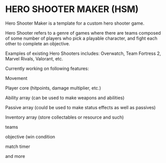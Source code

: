 # HERO SHOOTER MAKER (HSM)

Hero Shooter Maker is a template for a custom hero shooter game. 

Hero Shooter refers to a genre of games where there are teams composed of some number of players who pick a playable character, and fight each other to complete an objective.

Examples of existing Hero Shooters includes: Overwatch, Team Fortress 2, Marvel Rivals, Valorant, etc.


Currently working on following features:

Movement

Player core (hitpoints, damage multiplier, etc.)

Ability array (can be used to make weapons and abilities)

Passive array (could be used to make status effects as well as passives)

Inventory array (store collectables or resource and such)


teams

objective (win condition

match timer

and more
